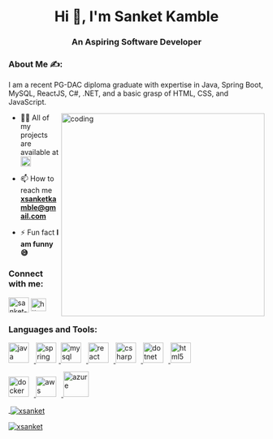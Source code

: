 
<h1 align="center">Hi 👋, I'm Sanket Kamble</h1>
<h3 align="center">An Aspiring Software Developer</h3>

<h3 align="left">About Me ✍️:</h3>
<p align="left">
I am a recent PG-DAC diploma graduate with expertise in Java, Spring Boot, MySQL, ReactJS, C#, .NET, 
and a basic grasp of HTML, CSS, and JavaScript.
</P>

<img align="right" alt="coding" width="400" src="https://media.tenor.com/rePDfDWO3XoAAAAd/hacking.gif" >

- 👨‍💻 All of my projects are available at <a href="[https://www.java.com](https://github.com/xsanket?tab=repositories)" target="_blank" rel="noreferrer"> <img src="https://www.svgrepo.com/show/512317/github-142.svg" alt="GitHub" width="20" height="20"/> </a> 
- 📫 How to reach me **xsanketkamble@gmail.com**

- ⚡ Fun fact **I am funny 😅**

<h3 align="left">Connect with me:</h3>
<p align="left">
<a href="https://linkedin.com/in/sanket-kamble" target="blank"><img align="center" src="https://www.svgrepo.com/show/448234/linkedin.svg" alt="sanket-kamble" height="30" width="40" /></a>
<a href="https://auth.geeksforgeeks.org/user/https://auth.geeksforgeeks.org/user/xsanket" target="blank"><img align="center" src="https://upload.wikimedia.org/wikipedia/commons/thumb/4/43/GeeksforGeeks.svg/1280px-GeeksforGeeks.svg.png" alt="https://auth.geeksforgeeks.org/user/xsanket" height="25" width="30" /></a>
</p>

<h3 align="left">Languages and Tools:</h3>

<p align="left"> 
  <a href="https://www.java.com" target="_blank" rel="noreferrer"> <img src="https://www.svgrepo.com/show/184143/java.svg" alt="java" width="40" height="40" style="margin-right: 10px;"/> </a> 
  <a href="https://spring.io/" target="_blank" rel="noreferrer"> <img src="https://www.vectorlogo.zone/logos/springio/springio-icon.svg" alt="spring" width="40" height="40" style="margin-right: 5px;"/> </a> 
  <a href="https://www.mysql.com/" target="_blank" rel="noreferrer"> <img src="https://www.svgrepo.com/show/342053/mysql.svg" alt="mysql" width="40" height="40" style="margin-right: 10px;"/> </a> 
  <a href="https://reactjs.org/" target="_blank" rel="noreferrer"> <img src="https://www.svgrepo.com/show/439290/react.svg" alt="react" width="40" height="40" style="margin-right: 10px;"/> </a> 
  <a href="https://www.w3schools.com/cs/" target="_blank" rel="noreferrer"> <img src="https://www.svgrepo.com/show/353622/c-sharp.svg" alt="csharp" width="40" height="40" style="margin-right: 10px;"/> </a> 
  <a href="https://dotnet.microsoft.com/" target="_blank" rel="noreferrer"> <img src="https://www.svgrepo.com/show/353668/dotnet.svg" alt="dotnet" width="40" height="40" style="margin-right: 10px;"/> </a>
  <a href="https://www.w3.org/html/" target="_blank" rel="noreferrer"> <img src="https://www.svgrepo.com/show/452228/html-5.svg" alt="html5" width="40" height="40" style="margin-right: 5px;"/> </a>
</p>

<p align="left">
  <a href="https://www.docker.com/" target="_blank" rel="noreferrer"> <img src="https://www.svgrepo.com/show/452192/docker.svg" alt="docker" width="40" height="40" style="margin-right:10px;/> </a> 
  <a href="https://aws.amazon.com" target="_blank" rel="noreferrer"> <img src="https://www.svgrepo.com/show/448266/aws.svg" alt="aws" width="40" height="40" style="padding-right:10px;/></a> 
  <a href="https://azure.microsoft.com/en-in/" target="_blank" rel="noreferrer"> <img src="https://www.svgrepo.com/show/353464/azure.svg" alt="azure" width="50" height="50" style="padding-right: 5px;/> </a>
</p>
  
<p><img align="left" src="https://github-readme-stats.vercel.app/api/top-langs?username=xsanket&show_icons=true&locale=en&layout=compact" alt="xsanket" /></p>

<p>&nbsp;<img align="center" src="https://github-readme-stats.vercel.app/api?username=xsanket&show_icons=true&locale=en" alt="xsanket" /></p>

<p><img align="center" src="https://github-readme-streak-stats.herokuapp.com/?user=xsanket&" alt="xsanket" /></p>
